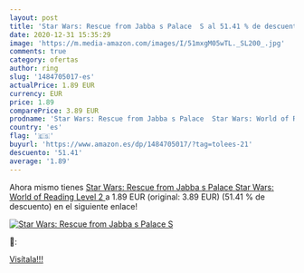```yaml
---
layout: post
title: 'Star Wars: Rescue from Jabba s Palace  S al 51.41 % de descuento'
date: 2020-12-31 15:35:29
image: 'https://m.media-amazon.com/images/I/51mxgM05wTL._SL200_.jpg'
comments: true
category: ofertas
author: ring
slug: '1484705017-es'
actualPrice: 1.89 EUR
currency: EUR
price: 1.89
comparePrice: 3.89 EUR
prodname: 'Star Wars: Rescue from Jabba s Palace  Star Wars: World of Reading  Level 2 '
country: 'es'
flag: '🇪🇸'
buyurl: 'https://www.amazon.es/dp/1484705017/?tag=tolees-21'
descuento: '51.41'
average: '1.89'
---
```


Ahora mismo tienes [Star Wars: Rescue from Jabba s Palace  Star Wars: World of Reading  Level 2 ](https://www.amazon.es/dp/1484705017/?tag=tolees-21) a 1.89 EUR (original: 3.89 EUR) (51.41 %  de descuento) en el siguiente enlace!

[![Star Wars: Rescue from Jabba s Palace  S](https://m.media-amazon.com/images/I/51mxgM05wTL._SL200_.jpg)](https://www.amazon.es/dp/1484705017/?tag=tolees-21)

🔎:


[Visítala!!!](https://www.amazon.es/dp/1484705017/?tag=tolees-21)
